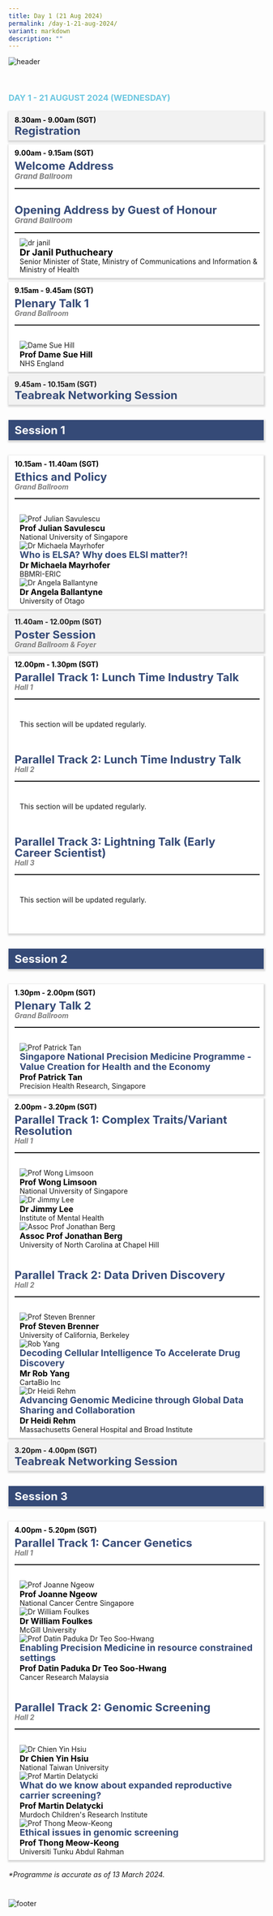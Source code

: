 ```yaml
---
title: Day 1 (21 Aug 2024)
permalink: /day-1-21-aug-2024/
variant: markdown
description: ""
---
```

<div>
	<img style="padding-bottom: 30px; widht: auto;" src="/images/Header%20Footer/Header__5_.png" alt="header">
</div>

<div>
	<h3 style="color: #6dc7e0; font-weight: 700; font-70" class="font-bold">
		DAY 1 - 21 AUGUST 2024 (WEDNESDAY)
	</h3>
</div>
	
<section>
	<div style="margin-left: 0; margin-bottom: 8px" class="bp-container is-fluid">
			<div class="row">
				<div class="col is-full">
					<div class="row">
						<div class="col is-12">
								<div style="background-color: #f2f2f2; box-shadow: 1px 2px 3px 2px rgb(215 215 215), -2px 0 6px -4px rgb(215 215 215); padding: 8px; padding-bottom: 6px; padding-left: 12px;" class="border bg-light h-100 position-relative bg-gray-light">
									<div class="bg-notice">
										<div style="padding-bottom: 0px" class="programme-time">
												<b style="color: #000; font-weight: 700">8.30am - 9.00am (SGT) </b>
										</div>
										<h4 style="margin: 0; color: #354a77!important; font-weight: 700; font-size: 22px" class="programme-title font-bold">Registration</h4>
								</div>
							</div>
						</div>
					</div>
				</div>
		</div>
	</div>
</section>

<section>
	<div style="margin-left: 0; margin-bottom: 8px" class="bp-container is-fluid">
		<div class="row">
			<div class="col is-full">
				<div class="row">
					<div class="col is-12">
						<div style="background-color: #fff; box-shadow: 1px 2px 3px 2px rgb(215 215 215), -2px 0 6px -4px rgb(215 215 215); padding: 8px; padding-left: 12px;" class="border h-100 position-relative">
							<div class="p-4">
								<div style="padding-bottom: 6px" class="programme-time">
									<b style="color: #000; font-weight: 700">9.00am - 9.15am (SGT) </b>
								</div>
								<h4 style="margin: 0; color: #354a77!important; font-weight: 700; font-size: 22px; line-height: 22px;" class="programme-title">
									Welcome Address
								</h4>
								<i style="font-weight: bold; color: #7f7f7f; font-size: 15px">Grand Ballroom</i>
								<hr style="border-top: 1px solid #00000036;" class="my-3 border-primary">
								<div style="padding-top: 16px" class="programme-time"></div>
									<h4 style="margin: 0; color: #354a77!important; font-weight: 700; font-size: 22px; line-height: 22px;" class="programme-title">
										Opening Address by Guest of Honour
								</h4>
								<i style="font-weight: bold; color: #7f7f7f; font-size: 15px">Grand Ballroom</i>
								<hr style="margin-bottom: 10px; border-top: 1px solid #00000036;" class="my-3 border-primary">
								<div class="speakers px-2">
									<div style="padding-left: 10px" class="row">
										<div class="col is-12 prog-speaker">
											<div class="row">
												<div class="col is-2">
														<img class="speaker-image" src="/images/Speaker%20Photos%202024/Dr_Janil.png" alt="dr janil">
												</div>
												<div style="display: flex; justify-content: center; flex-direction: column; flex:1;" class="col is-12">
													<div class="speaker-name text-ellipsis">
														<b style="color: #000; font-size: 18px;">Dr Janil Puthucheary</b></div>
													<div style="line-height: 16px" class="text-ellipsis speaker-position">
														Senior Minister of State, Ministry of Communications and Information &amp; Ministry of Health
													</div>
												</div>
											</div>
										</div>
									</div>
								</div>
							</div>
						</div>
					</div>
				</div>
			</div>
		</div>
	</div>
</section>

<section>
	<div style="margin-left: 0; margin-bottom: 8px;" class="bp-container is-fluid">
		<div class="row">
			<div class="col is-full">
				<div class="row">
					<div class="col is-12">
						<div style="background-color: #fff; box-shadow: 1px 2px 3px 2px rgb(215 215 215), -2px 0 6px -4px rgb(215 215 215); padding: 8px; padding-left: 12px;" class="border h-100 position-relative">
							<div class="p-4">
								<div style="padding-bottom: 6px" class="programme-time">
									<b style="color: #000; font-weight: 700">9.15am - 9.45am (SGT) </b>
								</div>
								<h4 style="margin: 0; color: #354a77!important; font-weight: 700; font-size: 22px; line-height: 22px;" class="programme-title">
									Plenary Talk 1
								</h4>
								<i style="font-weight: bold; color: #7f7f7f">Grand Ballroom</i>
								<hr style="border-top: 1px solid #00000036;" class="my-3 border-primary">
								<div style="padding-top: 16px" class="programme-time"></div>
								<div class="speakers px-2">
									<div style="padding-left: 10px" class="row">
										<div class="col is-12 prog-speaker">
											<div class="row">
												<div class="col is-2">
														<img class="speaker-image" src="/images/Speaker%20Photos%202024/Dame_Sue_Hill.png" alt="Dame Sue Hill">
												</div>
												<div style="display: flex; justify-content: center; flex-direction: column;flex:1;" class="col is-12">
													<div class="speaker-name text-ellipsis">
															<b style="color: #000; font-size: 16px;">Prof Dame Sue Hill
</b></div>
													<div style="line-height: 16px" class="text-ellipsis speaker-position">
														NHS England
													</div>
												</div>
											</div>
										</div>
									</div>
								</div>
							</div>
						</div>
					</div>
				</div>
			</div>
		</div>
	</div>
</section>

<section>
			<div style="margin-left: 0" class="bp-container is-fluid">
				<div class="row">
					<div class="col is-full">
						<div class="row">
							<div class="col is-12">
								<div style="background-color: #f2f2f2; box-shadow: 1px 2px 3px 2px rgb(215 215 215), -2px 0 6px -4px rgb(215 215 215); padding: 8px; padding-bottom: 6px; padding-left: 12px;" class="border bg-light h-100 position-relative bg-gray-light">
									<div class="bg-notice">
										<div style="padding-bottom: 0px" class="programme-time">
												<b>9.45am - 10.15am (SGT)</b>
										</div>
										<h4 style="margin: 0; color: #354a77!important; font-weight: 700; font-size: 22px" class="programme-title font-bold">Teabreak Networking Session
</h4>
								</div>
							</div>
						</div>
					</div>
				</div>
		</div>
	</div>
</section>

<section>
	<div style="background: #354a77; margin-top: 16px; box-shadow: 1px 2px 3px 2px rgb(215 215 215), -2px 0 6px -4px rgb(215 215 215); margin-left: 0px" class="bp-container is-fluid">
		<h4 style="padding: 2px 12px; color: #fff!important; font-weight: 700; font-size: 22px;line-height: 36px;">Session 1</h4>
	</div>
</section>
<section>
	<div style="margin-left: 0; margin-bottom: 8px" class="bp-container is-fluid">
		<div class="row">
			<div class="col is-full">
				<div class="row">
					<div class="col is-12">
						<div style="background-color: #fff; box-shadow: 1px 2px 3px 2px rgb(215 215 215), -2px 0 6px -4px rgb(215 215 215); padding: 8px; padding-left: 12px;" class="border h-100 position-relative">
							<div class="p-4">
								<div style="padding-bottom: 6px" class="programme-time">
									<b style="color: #000; font-weight: 700">10.15am - 11.40am (SGT)</b>
								</div>
								<h4 style="margin: 0; color: #354a77!important; font-weight: 700; font-size: 22px; line-height: 22px;" class="programme-title">
									Ethics and Policy
								</h4>
								<i style="font-weight: bold; color: #7f7f7f">Grand Ballroom</i>
								<hr style="border-top: 1px solid #00000036;" class="my-3 border-primary">
								<div style="padding-top: 16px" class="programme-time"></div>
								<div class="speakers px-2">
									<div style="padding-left: 10px" class="row">
										<div class="col is-12 prog-speaker">
											<div class="row">
												<div class="col is-2">
														<img class="speaker-image" src="/images/Speaker%20Photos%202024/Julian_Savulescu.png" alt="Prof Julian Savulescu">
												</div>
												<div style="display: flex; justify-content: center; flex-direction: column; flex:1;" class="col is-12">
													<div class="speaker-name text-ellipsis">
															<b style="color: #000; font-size: 16px;">Prof Julian Savulescu</b></div>
													<div style="line-height: 16px" class="text-ellipsis speaker-position">
														National University of Singapore
													</div>
												</div>
											</div>
										</div>
									</div>
								</div>
								<div class="speakers px-2">
									<div style="padding-left: 10px" class="row">
										<div class="col is-12 prog-speaker">
											<div class="row">
												<div class="col is-2">
														<img class="speaker-image" src="/images/Speaker%20Photos%202024/Michaela_Mayrhofer.png" alt="Dr Michaela Mayrhofer">
												</div>
												<div style="display: flex; justify-content: center; flex-direction: column;flex:1;" class="col is-12">
													<div class="speaker-name text-ellipsis">
														<p style="font-size: 18px; color: #354a77!important; font-weight: 700; line-height: 20px; margin: 0;">Who is ELSA? Why does ELSI matter?!</p>
															<b style="color: #000; font-size: 16px;">Dr Michaela Mayrhofer</b></div>
													<div style="line-height: 16px" class="text-ellipsis speaker-position">
														BBMRI-ERIC
													</div>
												</div>
											</div>
										</div>
									</div>
								</div>
									<div class="speakers px-2">
									<div style="padding-left: 10px" class="row">
										<div class="col is-12 prog-speaker">
											<div class="row">
												<div class="col is-2">
														<img class="speaker-image" src="/images/Speaker%20Photos%202024/Angela_Ballantyne.png" alt="Dr Angela Ballantyne">
												</div>
												<div style="display: flex; justify-content: center; flex-direction: column;flex:1;" class="col is-12">
													<div class="speaker-name text-ellipsis">
															<b style="color: #000; font-size: 16px;">Dr Angela Ballantyne</b></div>
													<div style="line-height: 16px" class="text-ellipsis speaker-position">
														University of Otago
													</div>
												</div>
											</div>
										</div>
									</div>
								</div>
							</div>
						</div>
					</div>
				</div>
			</div>
		</div>
	</div>
</section>

<section>
			<div style="margin-left: 0; margin-bottom: 8px" class="bp-container is-fluid">
				<div class="row">
					<div class="col is-full">
						<div class="row">
							<div class="col is-12">
								<div style="background-color: #f2f2f2; box-shadow: 1px 2px 3px 2px rgb(215 215 215), -2px 0 6px -4px rgb(215 215 215); padding: 8px; padding-bottom: 6px; padding-left: 12px; padding-bottom: 6px;" class="border h-100 position-relative bg-gray-light">
									<div class="bg-notice">
										<div style="padding-bottom: 6px" class="programme-time">
												<b>11.40am - 12.00pm (SGT)</b>
										</div>
										<h4 style="margin: 0; color: #354a77!important; font-weight: 700; font-size: 22px; line-height: 22px" class="programme-title font-bold">Poster Session</h4>
										<i style="font-weight: bold; color: #7f7f7f;">Grand Ballroom &amp; Foyer</i>
								</div>
							</div>
						</div>
					</div>
				</div>
		</div>
	</div>
</section>

<section>
	<div style="margin-left: 0; margin-bottom: 8px" class="bp-container is-fluid">
		<div class="row">
			<div class="col is-full">
				<div class="row">
					<div class="col is-12">
						<div style="background-color: #fff; box-shadow: 1px 2px 3px 2px rgb(215 215 215), -2px 0 6px -4px rgb(215 215 215); padding: 8px; padding-left: 12px;" class="border h-100 position-relative">
							<div class="p-4">
								<div style="padding-bottom: 6px" class="programme-time">
									<b style="color: #000; font-weight: 700">12.00pm - 1.30pm (SGT)</b>
								</div>
							<div style="padding-bottom: 50px">
								<h4 style="margin: 0; color: #354a77!important; font-weight: 700; font-size: 22px; line-height: 22px;" class="programme-title">
									Parallel Track 1: Lunch Time Industry Talk
								</h4>
								<i style="font-weight: bold; color: #7f7f7f">Hall 1</i>
								<hr style="border-top: 1px solid #00000036;" class="my-3 border-primary">
								<div style="padding-top: 16px" class="programme-time"></div>
								<div class="speakers px-2">
									<div style="padding-left: 10px" class="row">
										<div class="col is-12 prog-speaker">
											<div class="row">
													<div style="margin-top: 10px" class="text-ellipsis speaker-position">
														This section will be updated regularly.
													</div>
											</div>
										</div>
									</div>
								</div>
							</div>
							<div style="padding-bottom: 50px">
								<h4 style="margin: 0; color: #354a77!important; font-weight: 700; font-size: 22px; line-height: 22px;" class="programme-title">
									Parallel Track 2: Lunch Time Industry Talk
								</h4>
								<i style="font-weight: bold; color: #7f7f7f">Hall 2</i>
								<hr style="border-top: 1px solid #00000036;" class="my-3 border-primary">
								<div style="padding-top: 16px" class="programme-time"></div>
								<div class="speakers px-2">
									<div style="padding-left: 10px" class="row">
										<div class="col is-12 prog-speaker">
											<div class="row">
													<div style="margin-top: 10px" class="text-ellipsis speaker-position">
														This section will be updated regularly.
													</div>
											</div>
										</div>
									</div>
								</div>
							</div>
							<div style="padding-bottom: 50px">
								<h4 style="margin: 0; color: #354a77!important; font-weight: 700; font-size: 22px; line-height: 22px;" class="programme-title">
									Parallel Track 3: Lightning Talk (Early Career&nbsp;Scientist)
								</h4>
								<i style="font-weight: bold; color: #7f7f7f">Hall 3</i>
								<hr style="border-top: 1px solid #00000036;" class="my-3 border-primary">
								<div style="padding-top: 16px" class="programme-time"></div>
								<div class="speakers px-2">
									<div style="padding-left: 10px" class="row">
										<div class="col is-12 prog-speaker">
											<div class="row">
													<div style="margin-top: 10px" class="text-ellipsis speaker-position">
														This section will be updated regularly.
													</div>
											</div>
										</div>
									</div>
								</div>
								</div>
							</div>
						</div>
					</div>
				</div>
			</div>
		</div>
	</div>
</section>

<section>
	<div style="background: #354a77; margin-top: 16px; box-shadow: 1px 2px 3px 2px rgb(215 215 215), -2px 0 6px -4px rgb(215 215 215); margin-left: 0px" class="bp-container is-fluid">
		<h4 style="padding: 2px 12px; color: #fff!important; font-weight: 700; font-size: 22px;line-height: 36px;">Session 2</h4>
	</div>
</section>

<section>
	<div style="margin-left: 0; margin-bottom: 8px" class="bp-container is-fluid">
		<div class="row">
			<div class="col is-full">
				<div class="row">
					<div class="col is-12">
						<div style="background-color: #fff; box-shadow: 1px 2px 3px 2px rgb(215 215 215), -2px 0 6px -4px rgb(215 215 215); padding: 8px; padding-left: 12px;" class="border h-100 position-relative">
							<div class="p-4">
								<div style="padding-bottom: 6px" class="programme-time">
										<b style="color: #000; font-weight: 700">1.30pm - 2.00pm (SGT)</b>
								</div>
								<h4 style="margin: 0; color: #354a77!important; font-weight: 700; font-size: 22px; line-height: 22px;" class="programme-title">
									Plenary Talk 2
								</h4>
								<i style="font-weight: bold; color: #7f7f7f">Grand Ballroom</i>
								<hr style="border-top: 1px solid #00000036;" class="my-3 border-primary">
								<div style="padding-top: 16px" class="programme-time"></div>
								<div class="speakers px-2">
									<div style="padding-left: 10px" class="row">
										<div class="col is-12 prog-speaker">
											<div class="row">
												<div class="col is-2">
														<img class="speaker-image" src="/images/Speaker%20Photos%202024/Patrick_Tan.png" alt="Prof Patrick Tan">
												</div>
												<div style="display: flex; justify-content: center; flex-direction: column;flex:1;" class="col is-12">
													<div class="speaker-name text-ellipsis">
														<p style="font-size: 18px; color: #354a77!important; font-weight: 700; line-height: 20px; margin: 0;">Singapore National Precision Medicine Programme - Value Creation for Health and the Economy</p>
															<b style="color: #000; font-size: 16px;">Prof Patrick Tan</b>
													</div>
													<div style="line-height: 16px" class="text-ellipsis speaker-position">
														Precision Health Research, Singapore
													</div>
												</div>
											</div>
										</div>
									</div>
								</div>
							</div>
						</div>
					</div>
				</div>
			</div>
		</div>
	</div>
</section>

<section>
	<div style="margin-left: 0; margin-bottom: 8px" class="bp-container is-fluid">
		<div class="row">
			<div class="col is-full">
				<div class="row">
					<div class="col is-12">
						<div style="background-color: #fff; box-shadow: 1px 2px 3px 2px rgb(215 215 215), -2px 0 6px -4px rgb(215 215 215); padding: 8px; padding-left: 12px;" class="border h-100 position-relative">
							<div class="p-4">
								<div style="padding-bottom: 6px" class="programme-time">
									<b style="color: #000; font-weight: 700">2.00pm - 3.20pm (SGT)</b>
								</div>
								<div>
								<h4 style="margin: 0; color: #354a77!important; font-weight: 700; font-size: 22px; line-height: 22px;" class="programme-title">
									Parallel Track 1: Complex Traits/Variant Resolution
								</h4>
								<i style="font-weight: bold; color: #7f7f7f">Hall 1</i>
								<hr style="border-top: 1px solid #00000036;" class="my-3 border-primary">
								<div style="padding-top: 16px" class="programme-time"></div>
								<div class="speakers px-2">
									<div style="padding-left: 10px" class="row">
										<div class="col is-12 prog-speaker">
											<div class="row">
												<div class="col is-2">
														<img class="speaker-image" src="/images/Speaker%20Photos%202024/Wong_Lim_Soon.png" alt="Prof Wong Limsoon">
												</div>
												<div style="display: flex; justify-content: center; flex-direction: column;flex:1;" class="col is-12">
													<div class="speaker-name text-ellipsis">
															<b style="color: #000; font-size: 16px;">Prof Wong Limsoon</b></div>
													<div style="line-height: 16px" class="text-ellipsis speaker-position">
														National University of Singapore
													</div>
												</div>
											</div>
										</div>
									</div>
								</div>
								<div class="speakers px-2">
									<div style="padding-left: 10px" class="row">
										<div class="col is-12 prog-speaker">
											<div class="row">
												<div class="col is-2">
														<img class="speaker-image" src="/images/Speaker%20Photos%202024/Placeholder.png" alt="Dr Jimmy Lee">
												</div>
												<div style="display: flex; justify-content: center; flex-direction: column;flex:1;" class="col is-12">
													<div class="speaker-name text-ellipsis">
															<b style="color: #000; font-size: 16px;">Dr Jimmy Lee</b></div>
													<div style="line-height: 16px" class="text-ellipsis speaker-position">
														Institute of Mental Health
													</div>
												</div>
											</div>
										</div>
									</div>
								</div>
								<div class="speakers px-2">
									<div style="padding-left: 10px" class="row">
										<div class="col is-12 prog-speaker">
											<div class="row">
												<div class="col is-2">
														<img class="speaker-image" src="/images/Speaker%20Photos%202024/Placeholder.png" alt="Assoc Prof Jonathan Berg">
												</div>
												<div style="display: flex; justify-content: center; flex-direction: column; flex:1;" class="col is-12">
													<div class="speaker-name text-ellipsis">
															<b style="color: #000; font-size: 16px;">Assoc Prof Jonathan Berg</b></div>
													<div style="line-height: 16px" class="text-ellipsis speaker-position">
														University of North Carolina at Chapel Hill
													</div>
												</div>
											</div>
										</div>
									</div>
								</div>
									<div>
								<h4 style="margin: 0; color: #354a77!important; font-weight: 700; font-size: 22px; line-height: 22px; margin-top: 40px;" class="programme-title">
									Parallel Track 2: Data Driven Discovery
								</h4>
								<i style="font-weight: bold; color: #7f7f7f">Hall 2</i>
								<hr style="border-top: 1px solid #00000036;" class="my-3 border-primary">
								<div style="padding-top: 16px" class="programme-time"></div>
								<div class="speakers px-2">
									<div style="padding-left: 10px" class="row">
										<div class="col is-12 prog-speaker">
											<div class="row">
												<div class="col is-2">
														<img class="speaker-image" src="/images/Speaker%20Photos%202024/Placeholder.png" alt="Prof Steven Brenner">
												</div>
												<div style="display: flex; justify-content: center; flex-direction: column;flex:1;" class="col is-12">
													<div class="speaker-name text-ellipsis">
															<b style="color: #000; font-size: 16px;">Prof Steven Brenner</b>
													</div>
													<div style="line-height: 16px" class="text-ellipsis speaker-position">
														University of California, Berkeley
													</div>
												</div>
											</div>
										</div>
									</div>
								</div>
								<div class="speakers px-2">
									<div style="padding-left: 10px" class="row">
										<div class="col is-12 prog-speaker">
											<div class="row">
												<div class="col is-2">
														<img class="speaker-image" src="/images/Speaker%20Photos%202024/Rob_Yang.png" alt="Rob Yang">
												</div>
												<div style="display: flex; justify-content: center; flex-direction: column;flex:1;" class="col is-12">
													<div class="speaker-name text-ellipsis">
														<p style="font-size: 18px; color: #354a77!important; font-weight: 700; line-height: 20px; margin: 0;">Decoding Cellular Intelligence To Accelerate Drug Discovery</p>
															<b style="color: #000; font-size: 16px;">Mr Rob Yang</b>
													</div>
													<div style="line-height: 16px" class="text-ellipsis speaker-position">
														CartaBio Inc
													</div>
												</div>
											</div>
										</div>
									</div>
								</div>
								<div class="speakers px-2">
									<div style="padding-left: 10px" class="row">
										<div class="col is-12 prog-speaker">
											<div class="row">
												<div class="col is-2">
														<img class="speaker-image" src="/images/Speaker%20Photos%202024/Heidi_Rehm.png" alt="Dr Heidi Rehm">
												</div>
												<div style="display: flex; justify-content: center; flex-direction: column;flex:1;" class="col is-12">
													<div class="speaker-name text-ellipsis">
														<p style="font-size: 18px; color: #354a77!important; font-weight: 700; line-height: 20px; margin: 0;">Advancing Genomic Medicine through Global Data Sharing and Collaboration</p>
															<b style="color: #000; font-size: 16px;">Dr Heidi Rehm</b>
													</div>
													<div style="line-height: 16px" class="text-ellipsis speaker-position">
														Massachusetts General Hospital and Broad Institute
													</div>
												</div>
											</div>
										</div>
									</div>
								</div>
							</div>
						</div>
					</div>
				</div>
			</div>
		</div>
	</div>
</div>
</div>
</section>	

<section>
			<div style="margin-left: 0" class="bp-container is-fluid">
				<div class="row">
					<div class="col is-full">
						<div class="row">
							<div class="col is-12">
								<div style="background-color: #f2f2f2; box-shadow: 1px 2px 3px 2px rgb(215 215 215), -2px 0 6px -4px rgb(215 215 215); padding: 8px; padding-bottom: 6px; padding-left: 12px;" class="border bg-light h-100 position-relative bg-gray-light">
									<div class="bg-notice">
										<div style="padding-bottom: 0px" class="programme-time">
												<b>3.20pm - 4.00pm (SGT)</b>
										</div>
										<h4 style="margin: 0; color: #354a77!important; font-weight: 700; font-size: 22px" class="programme-title font-bold">Teabreak Networking Session
</h4>
								</div>
							</div>
						</div>
					</div>
				</div>
		</div>
	</div>
</section>
<section>
	<div style="background: #354a77; margin-top: 16px; box-shadow: 1px 2px 3px 2px rgb(215 215 215), -2px 0 6px -4px rgb(215 215 215); margin-left: 0px" class="bp-container is-fluid">
		<h4 style="padding: 2px 12px; color: #fff!important; font-weight: 700; font-size: 22px;line-height: 36px;">Session 3</h4>
	</div>
</section>
<section>
	<div style="margin-left: 0; margin-bottom: 8px" class="bp-container is-fluid">
		<div class="row">
			<div class="col is-full">
				<div class="row">
					<div class="col is-12">
						<div style="background-color: #fff; box-shadow: 1px 2px 3px 2px rgb(215 215 215), -2px 0 6px -4px rgb(215 215 215); padding: 8px; padding-left: 12px;" class="border h-100 position-relative">
							<div class="p-4">
								<div style="padding-bottom: 6px" class="programme-time">
									<b style="color: #000; font-weight: 700">4.00pm - 5.20pm (SGT)</b>
								</div>
								<div>
								<h4 style="margin: 0; color: #354a77!important; font-weight: 700; font-size: 22px; line-height: 22px;" class="programme-title">
									Parallel Track 1: Cancer Genetics
								</h4>
								<i style="font-weight: bold; color: #7f7f7f">Hall 1</i>
								<hr style="border-top: 1px solid #00000036;" class="my-3 border-primary">
								<div style="padding-top: 16px" class="programme-time"></div>
								<div class="speakers px-2">
									<div style="padding-left: 10px" class="row">
										<div class="col is-12 prog-speaker">
											<div class="row">
												<div class="col is-2">
														<img class="speaker-image" src="/images/Speaker%20Photos%202024/Placeholder.png" alt="Prof Joanne Ngeow">
												</div>
												<div style="display: flex; justify-content: center; flex-direction: column;flex:1;" class="col is-12">
													<div class="speaker-name text-ellipsis">
															<b style="color: #000; font-size: 16px;">Prof Joanne Ngeow</b></div>
													<div style="line-height: 16px" class="text-ellipsis speaker-position">
														National Cancer Centre Singapore
													</div>
												</div>
											</div>
										</div>
									</div>
								</div>
								<div class="speakers px-2">
									<div style="padding-left: 10px" class="row">
										<div class="col is-12 prog-speaker">
											<div class="row">
												<div class="col is-2">
														<img class="speaker-image" src="/images/Speaker%20Photos%202024/Will_Foulkes.png" alt="Dr William Foulkes">
												</div>
												<div style="display: flex; justify-content: center; flex-direction: column;flex:1;" class="col is-12">
													<div class="speaker-name text-ellipsis">
															<b style="color: #000; font-size: 16px;">Dr William Foulkes</b></div>
													<div style="line-height: 16px" class="text-ellipsis speaker-position">
														McGill University
													</div>
												</div>
											</div>
										</div>
									</div>
								</div>
								<div class="speakers px-2">
									<div style="padding-left: 10px" class="row">
										<div class="col is-12 prog-speaker">
											<div class="row">
												<div class="col is-2">
														<img class="speaker-image" src="/images/Speaker%20Photos%202024/Soo_Hwang_Teo.png" alt="Prof Datin Paduka Dr Teo Soo-Hwang">
												</div>
												<div style="display: flex; justify-content: center; flex-direction: column;flex:1;" class="col is-12">
													<div class="speaker-name text-ellipsis">
														<p style="font-size: 18px; color: #354a77!important; font-weight: 700; line-height: 20px; margin: 0;">Enabling Precision Medicine in resource constrained settings</p>
															<b style="color: #000; font-size: 16px;">Prof Datin Paduka Dr Teo Soo-Hwang</b>
													</div>
													<div style="line-height: 16px" class="text-ellipsis speaker-position">
														Cancer Research Malaysia
													</div>
												</div>
											</div>
										</div>
									</div>
								</div>
									<div>
								<h4 style="margin: 0; color: #354a77!important; font-weight: 700; font-size: 22px; line-height: 22px; margin-top: 40px;" class="programme-title">
									Parallel Track 2: Genomic Screening
								</h4>
								<i style="font-weight: bold; color: #7f7f7f">Hall 2</i>
								<hr style="border-top: 1px solid #00000036;" class="my-3 border-primary">
								<div style="padding-top: 16px" class="programme-time"></div>
								<div class="speakers px-2">
									<div style="padding-left: 10px" class="row">
										<div class="col is-12 prog-speaker">
											<div class="row">
												<div class="col is-2">
														<img class="speaker-image" src="/images/Speaker%20Photos%202024/Placeholder.png" alt="Dr Chien Yin Hsiu">
												</div>
												<div style="display: flex; justify-content: center; flex-direction: column;flex:1;" class="col is-12">
													<div class="speaker-name text-ellipsis">
															<b style="color: #000; font-size: 16px;">Dr Chien Yin Hsiu</b>
													</div>
													<div style="line-height: 16px" class="text-ellipsis speaker-position">
														National Taiwan University
													</div>
												</div>
											</div>
										</div>
									</div>
								</div>
								<div class="speakers px-2">
									<div style="padding-left: 10px" class="row">
										<div class="col is-12 prog-speaker">
											<div class="row">
												<div class="col is-2">
														<img class="speaker-image" src="/images/Speaker%20Photos%202024/Martin_Delatycki.png" alt="Prof Martin Delatycki">
												</div>
												<div style="display: flex; justify-content: center; flex-direction: column;flex:1;" class="col is-12">
													<div class="speaker-name text-ellipsis">
														<p style="font-size: 18px; color: #354a77!important; font-weight: 700; line-height: 20px; margin: 0;">What do we know about expanded reproductive carrier screening?</p>
															<b style="color: #000; font-size: 16px;">Prof Martin Delatycki</b>
													</div>
													<div style="line-height: 16px" class="text-ellipsis speaker-position">
														Murdoch Children's Research Institute
													</div>
												</div>
											</div>
										</div>
									</div>
								</div>
								<div class="speakers px-2">
									<div style="padding-left: 10px" class="row">
										<div class="col is-12 prog-speaker">
											<div class="row">
												<div class="col is-2">
														<img class="speaker-image" src="/images/Speaker%20Photos%202024/Meow_Keong_Thong.png" alt="Prof Thong Meow-Keong">
												</div>
												<div style="display: flex; justify-content: center; flex-direction: column;flex:1;" class="col is-12">
													<div class="speaker-name text-ellipsis">
														<p style="font-size: 18px; color: #354a77!important; font-weight: 700; line-height: 20px; margin: 0;">Ethical issues in genomic screening</p>
															<b style="color: #000; font-size: 16px;">Prof Thong Meow-Keong</b>
													</div>
													<div style="line-height: 16px" class="text-ellipsis speaker-position">
														Universiti Tunku Abdul Rahman
													</div>
												</div>
											</div>
										</div>
									</div>
								</div>
							</div>
						</div>
					</div>
				</div>
			</div>
		</div>
	</div>
</div>
</div>
</section>

<section>
	<div style="margin-top: 20px; margin-left:0" class="bp-container is-fluid">
		<i>*Programme is accurate as of 13 March 2024.</i>
	</div>
</section>

<div>
	<img style="padding-top: 40px; widht: auto;" src="/images/Header%20Footer/Footer__4_.png" alt="footer">
</div>